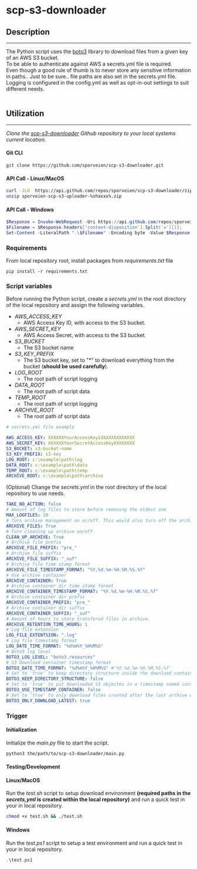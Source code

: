 # scp-s3-downloader

## **Description**

---

The Python script uses the [boto3](https://boto3.amazonaws.com/v1/documentation/api/latest/index.html) library to download files from a given key of an AWS S3 bucket.\
To be able to authenticate against AWS a secrets.yml file is required.\
Even though a good rule of thumb is to never store any sensitive information in paths.. Just to be sure.. file paths are also set in the secrets.yml file.\
Logging is configured in the config.yml as well as opt-in-out settings to suit different needs.\
<br/>



## **Utilization**

---

*Clone the [scp-s3-downloader](https://github.com/sporveien/scp-s3-downloader) Github repository to your local systems current location.*

#### Git CLI
```git
git clone https://github.com/sporveien/scp-s3-downloader.git
```

#### API Call - Linux/MacOS
```bash
curl -JLO  https://api.github.com/repos/sporveien/scp-s3-downloader/zipball
unzip sporveien-scp-s3-uploader-%shaxxx%.zip
```

#### API Call - Windows
```powershell
$Response = Invoke-WebRequest -Uri https://api.github.com/repos/sporveien/scp-s3-uploader/zipball;
$Filename = $Response.headers['content-disposition'].Split('=')[1];
Set-Content -LiteralPath ".\$Filename" -Encoding byte -Value $Response.Content; 
```

### **Requirements**


From local repository root, install packages from *requirements.txt* file

```
pip install -r requirements.txt
```


### **Script variables**

Before running the Python script, create a *secrets.yml* in the root directory of the local repository and assign the following variables.


- *AWS_ACCESS_KEY*
    - AWS Access Key ID, with access to the S3 bucket.
- *AWS_SECRET_KEY*
    - AWS Access Secret, with access to the S3 bucket. 
- *S3_BUCKET*
    - The S3 bucket name
- *S3_KEY_PREFIX*
    - The S3 bucket key, set to "*" to download everything from the bucket (**should be used carefully**).
- *LOG_ROOT*
    - The root path of script logging
- *DATA_ROOT*
    - The root path of script data
- *TEMP_ROOT*
    - The root path of script logging
- *ARCHIVE_ROOT*
    - The root path of script data

```yml
# secrets.yml file example

AWS_ACCESS_KEY: XXXXXXYourAccessKeyIdXXXXXXXXXXXX
AWS_SECRET_KEY: XXXXXXYourSecretAccessKeyXXXXXXXX
S3_BUCKET: s3-bucket-name
S3_KEY_PREFIX: s3-key
LOG_ROOT: c:\example\path\log
DATA_ROOT: c:\example\path\data
TEMP_ROOT: c:\example\path\temp
ARCHIVE_ROOT: c:\example\path\archive
```

(Optional) Change the *secrets.yml* in the root directory of the local repository to use needs.

```yml
TAKE_NO_ACTION: false
# Amount of log files to store before removing the oldest one
MAX_LOGFILES: 10
# Turn archive management on or/off. This would also turn off the archive clean up.
ARCHIVE_FILES: True
# Turn cleaning up archive on/off.
CLEAN_UP_ARCHIVE: True
# Archive file prefix
ARCHIVE_FILE_PREFIX: "pre_"
# Archive file suffix
ARCHIVE_FILE_SUFFIX: "_suf"
# Archive file time stamp format
ARCHIVE_FILE_TIMESTAMP_FORMAT: "%Y.%d.%m-%H.%M.%S.%f"
# Use archive container
ARCHIVE_CONTAINER: True
# Archive container dir time stamp format
ARCHIVE_CONTAINER_TIMESTAMP_FORMAT: "%Y.%d.%m-%H.%M.%S.%f"
# Archive container dir prefix
ARCHIVE_CONTAINER_PREFIX: "pre_"
# Archive container dir suffix
ARCHIVE_CONTAINER_SUFFIX: "_suf"
# Amount of hours to store transfered files in archive.
ARCHIVE_RETENTION_TIME_HOURS: 1
# Log file extension
LOG_FILE_EXTENTSION: ".log"
# Log file timestamp format
LOG_DATE_TIME_FORMAT: "%d%m%Y_%H%M%S"
# Boto3 log level
BOTO3_LOG_LEVEL: "boto3.resources"
# S3 download container timestamp format
BOTO3_DATE_TIME_FORMAT: "%d%m%Y_%H%M%S" #'%Y.%d.%m-%H.%M.%S.%f'
# Set to 'true' to keep directory structure inside the download container
BOTO3_KEEP_DIRECTORY_STRUCTURE: false
# Set to 'true' to put downloaded S3 objectes in a timestamp named container (directory). Experimental, only works without archiving.  
BOTO3_USE_TIMESTAMP_CONTAINER: false
# Set to 'true' to only download files created after the last archive was created. Only works with archiving.
BOTO3_ONLY_DOWNLOAD_LATEST: true
```



### **Trigger**

#### **Initialization**

Initialize the *main.py* file to start the script.

```bash
python3 the/path/to/scp-s3-downloader/main.py
```

#### **Testing/Development**

#### Linux/MacOS

Run the *test.sh* script to setup download environment **(required paths in the *secrets,yml* is created within the local repository)** and run a quick test in your in local repository.

```bash
chmod +x test.sh && ./test.sh
```

#### Windows

Run the *test.ps1* script to setup a test environment and run a quick test in your in local repository.

```powershell
.\test.ps1
```



